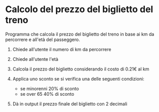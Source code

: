 # Calcolo del prezzo del biglietto del treno

Programma che calcola il prezzo del biglietto del treno in base ai km da percorrere e all'età del passeggero.

1. Chiede all'utente il numero di km da percorrere
2. Chiede all'utente l'età
3. Calcola il prezzo del biglietto considerando il costo di 0.21€ al km
4. Applica uno sconto se si verifica una delle seguenti condizioni:

   - se minorenni 20% di sconto
   - se over 65 40% di sconto

5. Dà in output il prezzo finale del biglietto con 2 decimali
